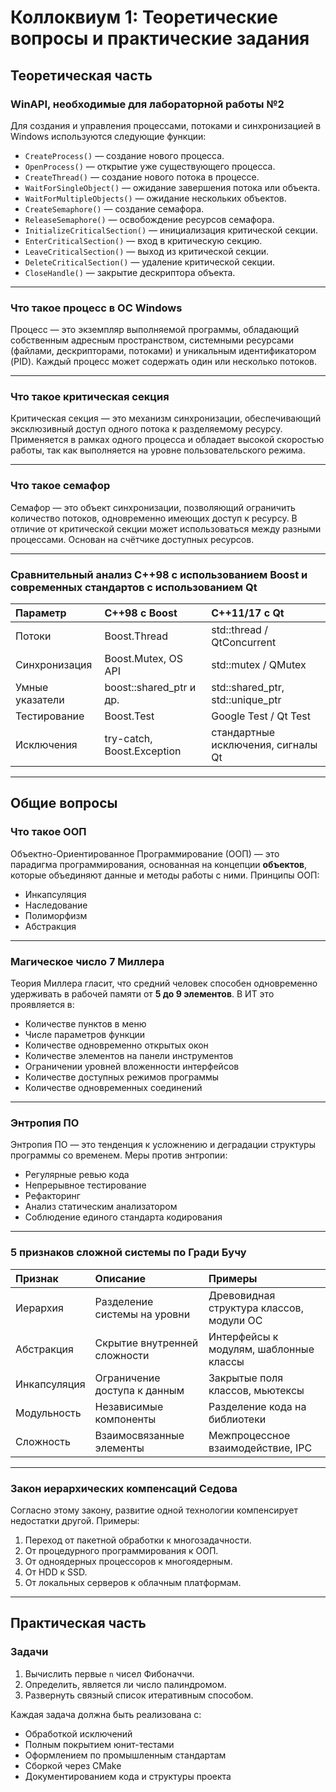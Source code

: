# Коллоквиум 1: Теоретические вопросы и практические задания

## Теоретическая часть

### WinAPI, необходимые для лабораторной работы №2

Для создания и управления процессами, потоками и синхронизацией в Windows используются следующие функции:

- `CreateProcess()` — создание нового процесса.
- `OpenProcess()` — открытие уже существующего процесса.
- `CreateThread()` — создание нового потока в процессе.
- `WaitForSingleObject()` — ожидание завершения потока или объекта.
- `WaitForMultipleObjects()` — ожидание нескольких объектов.
- `CreateSemaphore()` — создание семафора.
- `ReleaseSemaphore()` — освобождение ресурсов семафора.
- `InitializeCriticalSection()` — инициализация критической секции.
- `EnterCriticalSection()` — вход в критическую секцию.
- `LeaveCriticalSection()` — выход из критической секции.
- `DeleteCriticalSection()` — удаление критической секции.
- `CloseHandle()` — закрытие дескриптора объекта.

---

### Что такое процесс в ОС Windows

Процесс — это экземпляр выполняемой программы, обладающий собственным адресным пространством, системными ресурсами (файлами, дескрипторами, потоками) и уникальным идентификатором (PID). Каждый процесс может содержать один или несколько потоков.

---

### Что такое критическая секция

Критическая секция — это механизм синхронизации, обеспечивающий эксклюзивный доступ одного потока к разделяемому ресурсу. Применяется в рамках одного процесса и обладает высокой скоростью работы, так как выполняется на уровне пользовательского режима.

---

### Что такое семафор

Семафор — это объект синхронизации, позволяющий ограничить количество потоков, одновременно имеющих доступ к ресурсу. В отличие от критической секции может использоваться между разными процессами. Основан на счётчике доступных ресурсов.

---

### Сравнительный анализ C++98 с использованием Boost и современных стандартов с использованием Qt

| Параметр                | C++98 с Boost              | C++11/17 с Qt                 |
|:------------------------|:---------------------------|:------------------------------|
| Потоки                   | Boost.Thread                | std::thread / QtConcurrent     |
| Синхронизация            | Boost.Mutex, OS API          | std::mutex / QMutex            |
| Умные указатели          | boost::shared_ptr и др.      | std::shared_ptr, std::unique_ptr |
| Тестирование             | Boost.Test                   | Google Test / Qt Test          |
| Исключения               | try-catch, Boost.Exception   | стандартные исключения, сигналы Qt |

---

## Общие вопросы

### Что такое ООП

Объектно-Ориентированное Программирование (ООП) — это парадигма программирования, основанная на концепции **объектов**, которые объединяют данные и методы работы с ними. Принципы ООП:

- Инкапсуляция
- Наследование
- Полиморфизм
- Абстракция

---

### Магическое число 7 Миллера

Теория Миллера гласит, что средний человек способен одновременно удерживать в рабочей памяти от **5 до 9 элементов**. В ИТ это проявляется в:

- Количестве пунктов в меню
- Числе параметров функции
- Количестве одновременно открытых окон
- Количестве элементов на панели инструментов
- Ограничении уровней вложенности интерфейсов
- Количестве доступных режимов программы
- Количестве одновременных соединений

---

### Энтропия ПО

Энтропия ПО — это тенденция к усложнению и деградации структуры программы со временем. Меры против энтропии:

- Регулярные ревью кода
- Непрерывное тестирование
- Рефакторинг
- Анализ статическим анализатором
- Соблюдение единого стандарта кодирования

---

### 5 признаков сложной системы по Гради Бучу

| Признак        | Описание                     | Примеры                                |
|:---------------|:-----------------------------|:----------------------------------------|
| Иерархия        | Разделение системы на уровни  | Древовидная структура классов, модули ОС |
| Абстракция      | Скрытие внутренней сложности | Интерфейсы к модулям, шаблонные классы  |
| Инкапсуляция    | Ограничение доступа к данным | Закрытые поля классов, мьютексы         |
| Модульность     | Независимые компоненты       | Разделение кода на библиотеки          |
| Сложность       | Взаимосвязанные элементы     | Межпроцессное взаимодействие, IPC      |

---

### Закон иерархических компенсаций Седова

Согласно этому закону, развитие одной технологии компенсирует недостатки другой. Примеры:

1. Переход от пакетной обработки к многозадачности.
2. От процедурного программирования к ООП.
3. От одноядерных процессоров к многоядерным.
4. От HDD к SSD.
5. От локальных серверов к облачным платформам.

---

## Практическая часть

### Задачи

1. Вычислить первые `n` чисел Фибоначчи.
2. Определить, является ли число палиндромом.
3. Развернуть связный список итеративным способом.

Каждая задача должна быть реализована с:

- Обработкой исключений
- Полным покрытием юнит-тестами
- Оформлением по промышленным стандартам
- Сборкой через CMake
- Документированием кода и структуры проекта
